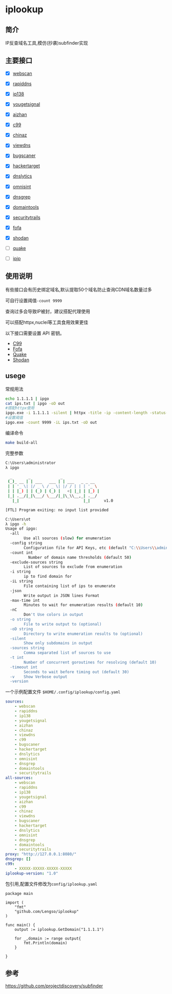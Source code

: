 # iplookup

## 简介
IP反查域名工具,模仿(抄袭)subfinder实现

## 主要接口

- [x] [webscan](https://www.webscan.cc/)  
- [x] [rapiddns](https://rapiddns.io)  
- [x] [ip138](https://site.ip138.com/)  
- [x] [yougetsignal](https://www.yougetsignal.com/)  
- [x] [aizhan](https://dns.aizhan.com/)  
- [x] [c99](https://api.c99.nl/)
- [x] [chinaz](http://s.tool.chinaz.com)  
- [x] [viewdns](https://viewdns.info/)  
- [x] [bugscaner](http://dns.bugscaner.com/)  
- [x] [hackertarget](https://api.hackertarget.com/)
- [x] [dnslytics](https://dnslytics.com/reverse-ip)  
- [x] [omnisint](https://omnisint.io/)
- [x] [dnsgrep](https://www.dnsgrep.cn/)  
- [x] [domaintools](https://reverseip.domaintools.com/)  
- [x] [securitytrails](https://securitytrails.com/)
- [x] [fofa](https://fofa.so/)
- [x] [shodan](https://api.shodan.io/dns/reverse)
- [ ] [quake](https://quake.360.cn/)
- [ ] [ipip](https://tools.ipip.net/ipdomain.php)


## 使用说明
 
有些接口会有历史绑定域名,默认提取50个域名防止查询CDN域名数量过多

可自行设置阈值`-count 9999`

查询过多会导致IP被封，建议搭配代理使用

可以搭配httpx,nuclei等工具食用效果更佳

以下接口需要设置 API 密钥。

- [C99](https://api.c99.nl/)
- [Fofa](https://fofa.so/)
- [Quake](https://quake.360.cn/)
- [Shodan](https://www.shodan.io/)

  
## usege  

常规用法
```sh
echo 1.1.1.1 | ipgo 
cat ips.txt | ipgo -oD out
#搭配httpx使用
ipgo.exe -i 1.1.1.1 -silent | httpx -title -ip -content-length -status-code -tech-detect -random-agent
#设置阈值 
ipgo.exe -count 9999 -iL ips.txt -oD out  
```

编译命令
```sh
make build-all
```

完整参数
```sh
C:\Users\administrator
λ ipgo

  _       _             _
 (_)_ __ | | ___   ___ | | ___   _ _ __
 | | '_ \| |/ _ \ / _ \| |/ / | | | '_ \
 | | |_) | | (_) | (_) |   <| |_| | |_) |
 |_| .__/|_|\___/ \___/|_|\_\\__,_| .__/
   |_|                            |_|      v1.0

[FTL] Program exiting: no input list provided

C:\Users\ot
λ ipgo -h
Usage of ipgo:
  -all
        Use all sources (slow) for enumeration
  -config string
        Configuration file for API Keys, etc (default "C:\\Users\\administrator/.config/iplookup/config.yaml")
  -count int
          Number of domain name thresholds (default 50)
  -exclude-sources string
        List of sources to exclude from enumeration
  -i string
        ip to find domain for
  -iL string
        File containing list of ips to enumerate
  -json
        Write output in JSON lines Format
  -max-time int
        Minutes to wait for enumeration results (default 10)
  -nC
        Don't Use colors in output
  -o string
        File to write output to (optional)
  -oD string
        Directory to write enumeration results to (optional)
  -silent
        Show only subdomains in output
  -sources string
        Comma separated list of sources to use
  -t int
        Number of concurrent goroutines for resolving (default 10)
  -timeout int
        Seconds to wait before timing out (default 30)
  -v    Show Verbose output
  -version
```

一个示例配置文件 `$HOME/.config/iplookup/config.yaml`
```yaml
sources:
    - webscan
    - rapiddns
    - ip138
    - yougetsignal
    - aizhan
    - chinaz
    - viewdns
    - c99
    - bugscaner
    - hackertarget
    - dnslytics
    - omnisint
    - dnsgrep
    - domaintools
    - securitytrails
all-sources:
    - webscan
    - rapiddns
    - ip138
    - yougetsignal
    - aizhan
    - c99
    - chinaz
    - viewdns
    - bugscaner
    - hackertarget
    - dnslytics
    - omnisint
    - dnsgrep
    - domaintools
    - securitytrails
proxy: "http://127.0.0.1:8080/" 
dnsgrep: []
c99:
    - XXXXX-XXXXX-XXXXX-XXXXX
iplookup-version: "1.0"
```

包引用,配置文件修改为```config/iplookup.yaml```
```golang
package main

import (
	"fmt"
	"github.com/Lengso/iplookup"
)

func main() {
	output := iplookup.GetDomain("1.1.1.1")

	for _,domain := range output{
		fmt.Println(domain)
	}

}

```

## 参考
https://github.com/projectdiscovery/subfinder

